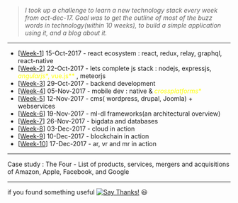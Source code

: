 
> *I took up a challenge to learn a new technology stack every week from oct-dec-17. Goal was to get the outline of most of the buzz words in technology(within 10 weeks), to build a simple application using it, and a blog about it.*

*********************
* [[Week-1](https://github.com/gopala-kr/weekend-with-github/tree/master/Projects-Blogs/01-react-ecosystem)] 15-Oct-2017 - react ecosystem : react, redux, relay, graphql, react-native
* [[Week-2](https://github.com/gopala-kr/weekend-with-github/tree/master/Projects-Blogs/02-lets-complete-js-stack)] 22-Oct-2017 - lets complete js stack : nodejs, expressjs, <span style="color:yellow"> *angularjs**, vue.js** </span>, meteorjs
* [[Week-3](https://github.com/gopala-kr/weekend-with-github/tree/master/Projects-Blogs/03-backend-development)] 29-Oct-2017 - backend development
* [[Week-4](https://github.com/gopala-kr/weekend-with-github/blob/master/Projects-Blogs/04-mobile-dev)] 05-Nov-2017 - mobile dev : native & <span style="color:yellow"> *crossplatforms** </span>
* [[Week-5](https://github.com/gopala-kr/weekend-with-github/tree/master/Projects-Blogs/05-opensource-cms)] 12-Nov-2017 - cms( wordpress, drupal, Joomla) + webservices
* [[Week-6](https://github.com/gopala-kr/weekend-with-github/tree/master/Projects-Blogs/06-ml-dl-frameworks)] 19-Nov-2017 - ml-dl frameworks(an architectural overview) 
* [[Week-7](https://github.com/gopala-kr/weekend-with-github/tree/master/Projects-Blogs/07-bigdata-databases)] 26-Nov-2017 - bigdata and databases
* [[Week-8](https://github.com/gopala-kr/weekend-with-github/tree/master/Projects-Blogs/08-cloud-in-action)] 03-Dec-2017 - cloud in action
* [[Week-9](https://github.com/gopala-kr/weekend-with-github/blob/master/Projects-Blogs/09-blockchain-in-action)] 10-Dec-2017 - blockchain in action
* [[Week-10](https://github.com/gopala-kr/weekend-with-github/tree/master/Projects-Blogs/10-AR-VR-MR-in-action)] 17-Dec-2017 - ar, vr and mr in action
*********************

Case study : The Four - List of products, services, mergers and acquisitions of Amazon, Apple, Facebook, and Google

-------------

if you found something useful [![Say Thanks!](https://img.shields.io/badge/Say%20Thanks-!-1EAEDB.svg)](https://saythanks.io/to/gopala-kr) :smiley:
